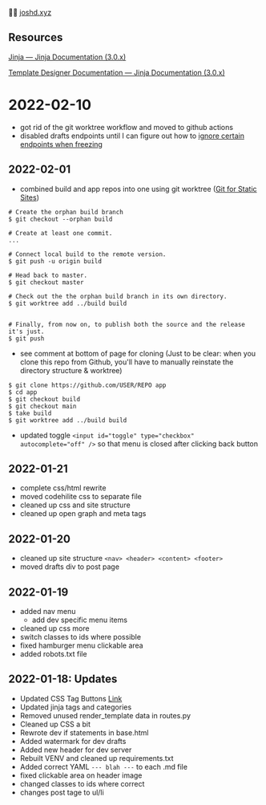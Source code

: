 👨‍💻 [joshd.xyz](https://joshd.xyz/)

## Resources

[Jinja — Jinja Documentation (3.0.x)](https://jinja.palletsprojects.com/en/3.0.x/)

[Template Designer Documentation — Jinja Documentation (3.0.x)](https://jinja.palletsprojects.com/en/3.0.x/templates/#builtin-filters)

# 2022-02-10

- got rid of the git worktree workflow and moved to github actions
- disabled drafts endpoints until I can figure out how to [ignore certain endpoints when freezing](https://github.com/Frozen-Flask/Frozen-Flask/pull/111)

## 2022-02-01

- combined build and app repos into one using git worktree ([Git for Static Sites](http://blog.jenkster.com/2016/02/git-for-static-sites.html))

```
# Create the orphan build branch
$ git checkout --orphan build

# Create at least one commit.
...

# Connect local build to the remote version.
$ git push -u origin build

# Head back to master.
$ git checkout master

# Check out the the orphan build branch in its own directory.
$ git worktree add ../build build


# Finally, from now on, to publish both the source and the release it's just.
$ git push
```

- see comment at bottom of page for cloning (Just to be clear: when you clone this repo from Github, you'll have to manually reinstate the directory structure & worktree)

```
$ git clone https://github.com/USER/REPO app
$ cd app
$ git checkout build
$ git checkout main
$ take build
$ git worktree add ../build build
```

- updated toggle `<input id="toggle" type="checkbox" autocomplete="off" />` so that menu is closed after clicking back button

## 2022-01-21

- complete css/html rewrite
- moved codehilite css to separate file
- cleaned up css and site structure
- cleaned up open graph and meta tags

## 2022-01-20

- cleaned up site structure `<nav> <header> <content> <footer>`
- moved drafts div to post page

## 2022-01-19

- added nav menu
  - add dev specific menu items
- cleaned up css more
- switch classes to ids where possible
- fixed hamburger menu clickable area
- added robots.txt file

## 2022-01-18: Updates

- Updated CSS Tag Buttons [Link](https://codepen.io/wbeeftink/pen/dIaDH)
- Updated jinja tags and categories
- Removed unused render_template data in routes.py
- Cleaned up CSS a bit
- Rewrote dev if statements in base.html
- Added watermark for dev drafts
- Added new header for dev server
- Rebuilt VENV and cleaned up requirements.txt
- Added correct YAML `--- blah ---` to each .md file
- fixed clickable area on header image
- changed classes to ids where correct
- changes post tage to ul/li
